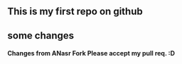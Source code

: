 ## This is my first repo on github
## some changes






















#### Changes from ANasr Fork Please accept my pull req. :D
